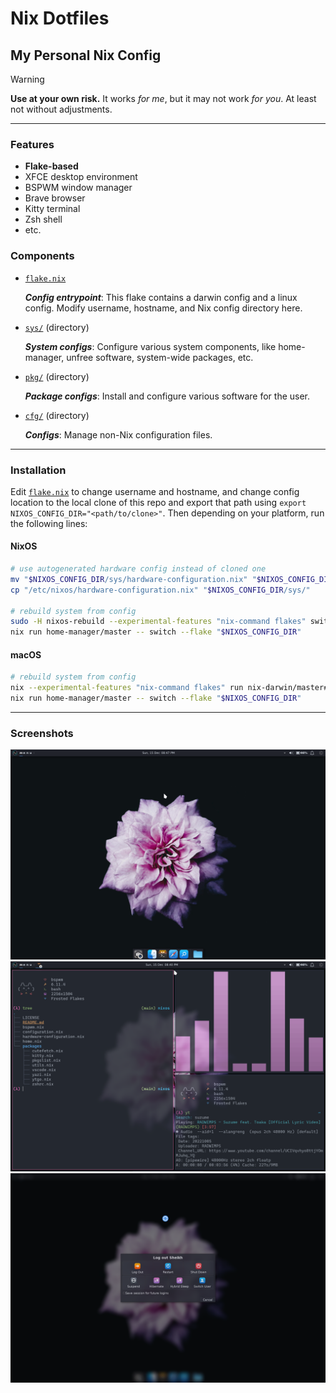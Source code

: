 # Nix Dotfiles

## My Personal Nix Config

> [!WARNING]
> **Use at your own risk.** It works _for me_, but it may not work _for you_. At least not without adjustments.

---

### Features

- **Flake-based**
- XFCE desktop environment
- BSPWM window manager
- Brave browser
- Kitty terminal
- Zsh shell
- etc.

### Components

- [`flake.nix`](./flake.nix)

  _**Config entrypoint**_: This flake contains a darwin config and a linux config. Modify username, hostname, and Nix config directory here.

- [`sys/`](./sys/) (directory)

  _**System configs**_: Configure various system components, like home-manager, unfree software, system-wide packages, etc.

- [`pkg/`](./pkg/) (directory)

  _**Package configs**_: Install and configure various software for the user.

- [`cfg/`](./cfg/) (directory)

  _**Configs**_: Manage non-Nix configuration files.

---

### Installation

Edit [`flake.nix`](./flake.nix) to change username and hostname, and change config location to the local clone of this repo and export that path using `export NIXOS_CONFIG_DIR="<path/to/clone>"`. Then depending on your platform, run the following lines:

#### NixOS

```sh
# use autogenerated hardware config instead of cloned one
mv "$NIXOS_CONFIG_DIR/sys/hardware-configuration.nix" "$NIXOS_CONFIG_DIR/sys/hardware-configuration.nix.bak"
cp "/etc/nixos/hardware-configuration.nix" "$NIXOS_CONFIG_DIR/sys/"

# rebuild system from config
sudo -H nixos-rebuild --experimental-features "nix-command flakes" switch --flake "$NIXOS_CONFIG_DIR"
nix run home-manager/master -- switch --flake "$NIXOS_CONFIG_DIR"
```

#### macOS

```sh
# rebuild system from config
nix --experimental-features "nix-command flakes" run nix-darwin/master#darwin-rebuild -- switch --flake "$NIXOS_CONFIG_DIR"
nix run home-manager/master -- switch --flake "$NIXOS_CONFIG_DIR"
```

---

### Screenshots

![NixOS Screenshot, showing desktop with flower background and XFCE panels](./img/screenshot_0.png "NixOS Screenshot 0")
![NixOS Screenshot, showing 3 windows of Kitty terminal in BSPWM](./img/screenshot_1.png "NixOS Screenshot 1")
![NixOS Screenshot, showing logoff dialog](./img/screenshot_2.png "NixOS Screenshot 2")
